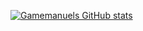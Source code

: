 [![Gamemanuels GitHub stats](https://github-readme-stats.vercel.app/api?username=Gamemanuel)](https://github.com/anuraghazra/github-readme-stats)
